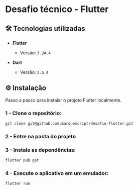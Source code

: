 # Desafio técnico - Flutter

## 🛠️ Tecnologias utilizadas

- **Flutter**
    - Versão: `3.24.4`

- **Dart**
    - Versão: `3.5.4`

## ⚙️ Instalação

Passo a passo para instalar o projeto Flutter localmente.

### 1 - Clone o repositório:

```bash
git clone git@github.com:marquescript/desafio-flutter.git
```

### 2 - Entre na pasta do projeto

### 3 - Instale as dependências:

```bash
flutter pub get
```

### 4 - Execute o aplicativo em um emulador:

```bash
flutter run
```
